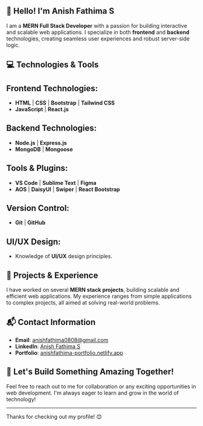 ## 👋 Hello! I'm Anish Fathima S

I am a **MERN Full Stack Developer** with a passion for building interactive and scalable web applications. I specialize in both **frontend** and **backend** technologies, creating seamless user experiences and robust server-side logic.

## 💻 Technologies & Tools

## Frontend Technologies:
- **HTML** | **CSS** | **Bootstrap** | **Tailwind CSS**  
- **JavaScript** | **React.js**

## Backend Technologies:
- **Node.js** | **Express.js**  
- **MongoDB** | **Mongoose**

## Tools & Plugins:
- **VS Code** | **Sublime Text** | **Figma**  
- **AOS** | **DaisyUI** | **Swiper** | **React Bootstrap**

## Version Control:
- **Git** | **GitHub**

## UI/UX Design:
- Knowledge of **UI/UX** design principles.

## 🌟 Projects & Experience
I have worked on several **MERN stack projects**, building scalable and efficient web applications. My experience ranges from simple applications to complex projects, all aimed at solving real-world problems.

## 📬 Contact Information
- **Email**: [anishfathima0808@gmail.com](mailto:anishfathima0808@gmail.com)
- **LinkedIn**: [Anish Fathima S](https://www.linkedin.com/in/anishfathima/)
- **Portfolio**: [anishfathima-portfolio.netlify.app](https://anishfathima-portfolio.netlify.app)

## 🚀 Let's Build Something Amazing Together!
Feel free to reach out to me for collaboration or any exciting opportunities in web development. I'm always eager to learn and grow in the world of technology!

---

Thanks for checking out my profile! 😊
